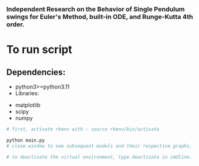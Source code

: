 ### Independent Research on the Behavior of Single Pendulum swings for Euler's Method, built-in ODE, and Runge-Kutta 4th order.

# To run script

## Dependencies:

- python3>=python3.11
- Libraries:

* matplotlib
* scipy
* numpy

```python
# first, activate rkenv with : source rkenv/bin/activate

python main.py
# close window to see subsequent models and their respective graphs.

# to deactivate the virtual environment, type deactivate in cmdline.
```
